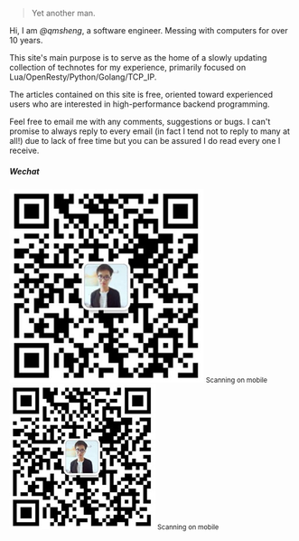 > Yet another man.

Hi, I am *@qmsheng*, a software engineer. Messing with computers for over 10 years.

This site's main purpose is to serve as the home of a slowly updating collection of technotes for my experience, primarily focused on Lua/OpenResty/Python/Golang/TCP_IP.

The articles contained on this site is free, oriented toward experienced users who are interested in high-performance backend programming.

Feel free to email me with any comments, suggestions or bugs. I can't promise to always reply to every email (in fact I tend not to reply to many at all!) due to lack of free time but you can be assured I do read every one I receive.

##### Wechat

<div class="visible-md visible-lg">
    <img src="/img/wechat-344_qmsheng.jpg" width="344" />
    <small class="img-hint">Scanning on mobile</small>
</div>
<div class="visible-xs visible-sm">
    <img src="/img/wechat-258_qmsheng.jpg" width="258" />
    <small class="img-hint">Scanning on mobile</small>
</div>
